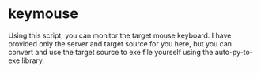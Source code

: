 # keymouse
Using this script, you can monitor the target mouse keyboard. I have provided only the server and target source for you here, but you can convert and use the target source to exe file yourself using the auto-py-to-exe library.
